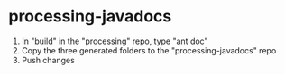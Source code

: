 # processing-javadocs

1) In "build" in the "processing" repo, type "ant doc"
2) Copy the three generated folders to the "processing-javadocs" repo
3) Push changes
